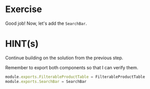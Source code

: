 # Exercise

Good job! Now, let's add the `SearchBar`.

# HINT(s)

Continue building on the solution from the previous step.

Remember to export both components so that I can verify them.

```js
module.exports.FilterableProductTable = FilterableProductTable
module.exports.SearchBar = SearchBar
```